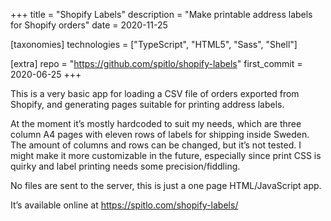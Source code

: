 +++
title = "Shopify Labels"
description = "Make printable address labels for Shopify orders"
date = 2020-11-25

[taxonomies]
technologies = ["TypeScript", "HTML5", "Sass", "Shell"]

[extra]
repo = "https://github.com/spitlo/shopify-labels"
first_commit = 2020-06-25
+++

This is a very basic app for loading a CSV file of orders exported from Shopify, and generating pages suitable for printing address labels.

At the moment it’s mostly hardcoded to suit my needs, which are three column A4 pages with eleven rows of labels for shipping inside Sweden. The amount of columns and rows can be changed, but it’s not tested. I might make it more customizable in the future, especially since print CSS is quirky and label printing needs some precision/fiddling.

No files are sent to the server, this is just a one page HTML/JavaScript app.

It’s available online at <https://spitlo.com/shopify-labels/>
